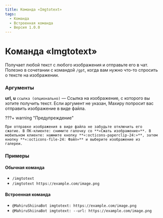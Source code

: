 ```yaml
---
title: Команда «Imgtotext»
tags:
  - Команда
  - Встроенная команда
  - Версия 1.0.0
---
```


# Команда «Imgtotext»

Получает любой текст с любого изображения и отправьте его в чат. Полезно в сочетании с командой `/gpt`, когда вам нужно что-то спросить о тексте на изображении.

### Аргументы

**url, u** `ссылка (опционально)` — Ссылка на изображение, с которого вы хотите получить текст. Если аргумент не указан, Махиру попросит вас отправить изображение в виде файла.

???+ warning "Предупреждение"

    При отправке изображения в виде файла не забудьте отключить его сжатие. В ПК-клиенте: снимите галочку со **«Сжать изображение»**. В мобильном клиенте: нажмите кнопку **«:octicons-paperclip-24:»**, затем кнопку **«:octicons-file-24: Файл»** и выберите изображение из галереи.

### Примеры

#### Обычная команда
+ `/imgtotext`
+ `/imgtotext https://example.com/image.png`

#### Встроенная команда
+ `@MahiruShiinaBot imgtotext: https://example.com/image.png`
+ `@MahiruShiinaBot imgtotext: --url: https://example.com/image.png`
